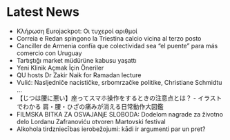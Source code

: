# Latest News
-  Κλήρωση Eurojackpot: Οι τυχεροί αριθμοί
-  Correia e Redan spingono la Triestina calcio vicina al terzo posto
-  Canciller de Armenia confía que colectividad sea “el puente” para más comercio con Uruguay
-  Tartıştığı market müdürüne kabusu yaşattı
-  Yeni Klinik Açmak İçin Öneriler
-  QU hosts Dr Zakir Naik for Ramadan lecture
-  Vulić: Nasljedniče nacističke, srbomrzačke politike, Christiane Schmidtu ...
-  【じつは腰に悪い】座ってスマホ操作をするときの注意点とは？ - イラストでわかる 肩・腰・ひざの痛みが消える日常動作大図鑑
-  FILMSKA BITKA ZA OSVAJANjE SLOBODA: Dodelom nagrade za životno delo Lordanu Zafranoviću otvoren Martovski festival
-  Alkohola tirdzniecības ierobežojumi: kādi ir argumenti par un pret?
